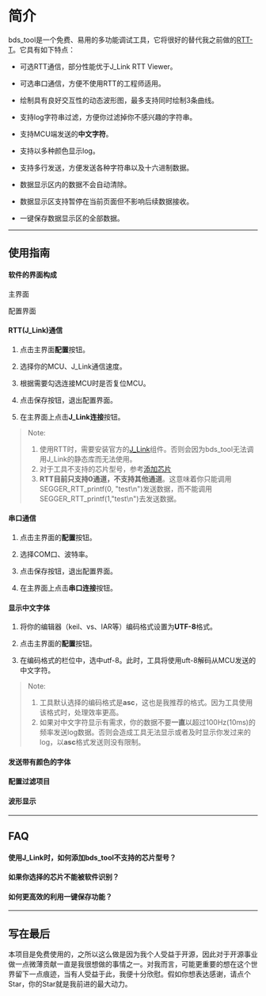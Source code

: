 
# 简介

bds_tool是一个免费、易用的多功能调试工具，它将很好的替代我之前做的[RTT-T](https://gitee.com/bds123/RTT-T)。它具有如下特点：

* 可选RTT通信，部分性能优于J_Link RTT Viewer。

* 可选串口通信，方便不使用RTT的工程师适用。

* 绘制具有良好交互性的动态波形图，最多支持同时绘制3条曲线。

* 支持log字符串过滤，方便你过滤掉你不感兴趣的字符串。

* 支持MCU端发送的**中文字符**。

* 支持以多种颜色显示log。

* 支持多行发送，方便发送各种字符串以及十六进制数据。

* 数据显示区内的数据不会自动清除。

* 数据显示区支持暂停在当前页面但不影响后续数据接收。

* 一键保存数据显示区的全部数据。

---
## 使用指南
#### 软件的界面构成
主界面

配置界面

#### RTT(J_Link)通信

1. 点击主界面**配置**按钮。

2. 选择你的MCU、J_Link通信速度。

3. 根据需要勾选连接MCU时是否复位MCU。

4. 点击保存按钮，退出配置界面。

5. 在主界面上点击**J_Link连接**按钮。

> Note:
> 1. 使用RTT时，需要安装官方的[J_Link](https://www.segger.com/downloads/jlink/)组件。否则会因为bds_tool无法调用J_Link的静态库而无法使用。
> 2. 对于工具不支持的芯片型号，参考[添加芯片](使用J_Link时，如何添加bds_tool不支持的芯片型号？)
> 3. **RTT目前只支持0通道，不支持其他通道**。这意味着你只能调用SEGGER_RTT_printf(0, "test\n")发送数据，而不能调用SEGGER_RTT_printf(1,"test\n")去发送数据。

#### 串口通信

1. 点击主界面的**配置**按钮。

2. 选择COM口、波特率。

3. 点击保存按钮，退出配置界面。

4. 在主界面上点击**串口连接**按钮。

#### 显示中文字体
1. 将你的编辑器（keil、vs、IAR等）编码格式设置为**UTF-8**格式。

2. 点击主界面的**配置**按钮。

3. 在编码格式的栏位中，选中utf-8。此时，工具将使用uft-8解码从MCU发送的中文字符。

> Note:
>1. 工具默认选择的编码格式是**asc**，这也是我推荐的格式。因为工具使用该格式时，处理效率更高。
>2. 如果对中文字符显示有需求，你的数据不要**一直**以超过100Hz(10ms)的频率发送log数据。否则会造成工具无法显示或者及时显示你发过来的log，以**asc**格式发送则没有限制。

#### 发送带有颜色的字体

#### 配置过滤项目

#### 波形显示

---

## FAQ
#### 使用J_Link时，如何添加bds_tool不支持的芯片型号？

#### 如果你选择的芯片不能被软件识别？

#### 如何更高效的利用一键保存功能？

---

## 写在最后
本项目是免费使用的，之所以这么做是因为我个人受益于开源，因此对于开源事业做一点微薄贡献一直是我很想做的事情之一。对我而言，可能更重要的想在这个世界留下一点痕迹，当有人受益于此，我便十分欣慰。假如你想表达感谢，请点个Star，你的Star就是我前进的最大动力。




